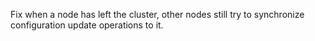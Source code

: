 Fix when a node has left the cluster, other nodes still try to synchronize configuration update operations to it.
